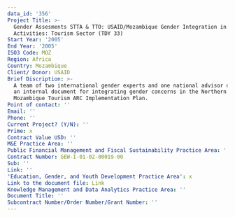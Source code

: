 ```yaml
---
data_id: '356'
Project Title: >-
  Gender Assesments STTA & TTO: USAID/Mozambique Gender Integration in Sectoral
  Activities: Tourism Sector (TDY 33)
Start Year: '2005'
End Year: '2005'
ISO3 Code: MOZ
Region: Africa
Country: Mozambique
Client/ Donor: USAID
Brief Discription: >-
  A team of two international gender experts and one national advisor developed
  an internal document for integrating gender concerns in the Northern
  Mozambique Tourism ARC Implementation Plan.
Point of contact: ''
Email: ''
Phone: ''
Current Project? (Y/N): ''
Prime: x
Contract Value USD: ''
M&E Practice Area: ''
Public Financial Management and Fiscal Sustainability Practice Area: ''
Contract Number: GEW-I-01-02-00019-00
Sub: ''
Link: ''
'Education, Gender, and Youth Development Practice Area': x
Link to the document file: Link
Knowledge Management and Data Analytics Practice Area: ''
Document Title: ''
Subcontract Number/Order Number/Grant Number: ''
---
```

